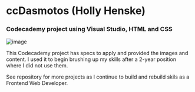 ﻿# ccDasmotos (Holly Henske)

 ### Codecademy project using Visual Studio, HTML and CSS
 ![image](https://github.com/user-attachments/assets/5890243f-5016-4162-9d11-1a8e70509862)

This Codecademy project has specs to apply and provided the images and content.
I used it to begin brushing up my skills after a 2-year position where I did not use them.

See repository for more projects as I continue to build and rebuild skils as a Frontend Web Developer.
